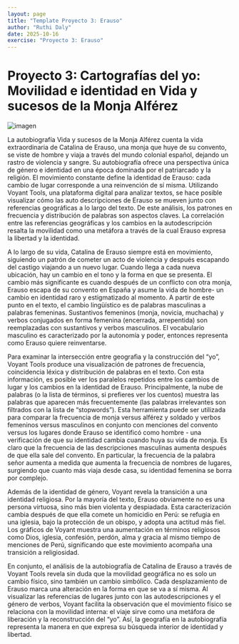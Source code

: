 ```yaml
---
layout: page
title: "Template Proyecto 3: Erauso"
author: "Ruthi Daly"
date: 2025-10-16
exercise: "Proyecto 3: Erauso"
---
```


# Proyecto 3: Cartografías del yo: Movilidad e identidad en Vida y sucesos de la Monja Alférez

![imagen](url)

La autobiografía Vida y sucesos de la Monja Alférez cuenta la vida extraordinaria de Catalina de Erauso, una monja que huye de su convento, se viste de hombre y viaja a través del mundo colonial español, dejando un rastro de violencia y sangre. Su autobiografía ofrece una perspectiva única de género e identidad en una época dominada por el patriarcado y la religión. El movimiento constante define la identidad de Erauso: cada cambio de lugar corresponde a una reinvención de sí misma. Utilizando Voyant Tools, una plataforma digital para analizar textos, se hace posible visualizar cómo las auto descripciones de Erauso se mueven junto con referencias geográficas a lo largo del texto. De este análisis, los patrones en frecuencia y distribución de palabras son aspectos claves. La correlación entre las referencias geográficas y los cambios en la autodescripción resalta la movilidad como una metáfora a través de la cual Erauso expresa la libertad y la identidad.

A lo largo de su vida, Catalina de Erauso siempre está en movimiento, siguiendo un patrón de cometer un acto de violencia y después escapando del castigo viajando a un nuevo lugar. Cuando llega a cada nueva ubicación, hay un cambio en el tono y la forma en que se presenta. El cambio más significante es cuando después de un conflicto con otra monja, Erauso escapa de su convento en España y asume la vida de hombre- un cambio en identidad raro y estigmatizado al momento. A partir de este punto en el texto, el cambio lingüístico es de palabras masculinas a palabras femeninas. Sustantivos femeninos (monja, novicia, muchacha) y verbos conjugados en forma femenina (encerrada, arrepentida) son reemplazadas con sustantivos y verbos masculinos. El vocabulario masculino es caracterizado por la autonomía y poder, entonces representa como Erauso quiere reinventarse. 

Para examinar la intersección entre geografìa y la construcción del “yo”, Voyant Tools produce una visualización de patrones de frecuencia, coincidencia léxica y distribución de palabras en el texto. Con esta información, es posible ver los paralelos repetidos entre los cambios de lugar y los cambios en la identidad de Erauso. Principalmente, la nube de palabras (o la lista de términos, si prefieres ver los cuentos) muestra las palabras que aparecen más frecuentemente (las palabras irrelevantes son filtrados con la lista de “stopwords”). Esta herramienta puede ser utilizada para comparar la frecuencia de monja versus alférez y soldado y verbos femeninos versus masculinos en conjunto con menciones del convento versus los lugares donde Erauso se identificó como hombre - una verificación de que su identidad cambia cuando huya su vida de monja. Es claro que la frecuencia de las descripciones masculinas aumenta después de que ella sale del convento. En particular, la frecuencia de la palabra señor aumenta a medida que aumenta la frecuencia de nombres de lugares, surgiendo que cuanto más viaja desde casa, su identidad femenina se borra por complejo.  

Además de la identidad de género, Voyant revela la transición a una identidad religiosa. Por la mayoría del texto, Erauso obviamente no es una persona virtuosa, sino más bien violenta y despiadada. Esta caracterización cambia después de que ella comete un homicidio en Perú: se refugia en una iglesia, bajo la protección de un obispo, y adopta una actitud más fiel. Los gráficos de Voyant muestra una aumentación en términos religiosos como Dios, iglesia, confesión, perdón, alma y gracia al mismo tiempo de menciones de Perú, significando que este movimiento acompaña una transición a religiosidad.	

En conjunto, el análisis de la autobiografía de Catalina de Erauso a través de Voyant Tools revela sin duda que la movilidad geográfica no es solo un cambio físico, sino también un cambio simbólico. Cada desplazamiento de Erauso marca una alteración en la forma en que se va a sí misma. Al visualizar las referencias de lugares junto con las autodescripciones y el género de verbos, Voyant facilita la observación que el movimiento físico se relaciona con la movilidad interna: el viaje sirve como una metáfora de liberación y la reconstrucción del “yo”. Así, la geografía en la autobiografía representa la manera en que expresa su búsqueda interior de identidad y libertad. 
